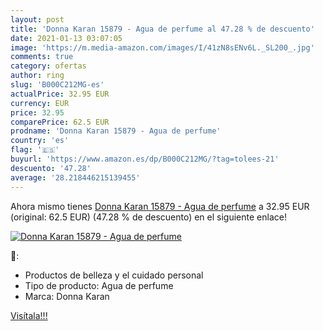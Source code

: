 ```yaml
---
layout: post
title: 'Donna Karan 15879 - Agua de perfume al 47.28 % de descuento'
date: 2021-01-13 03:07:05
image: 'https://m.media-amazon.com/images/I/41zN8sENv6L._SL200_.jpg'
comments: true
category: ofertas
author: ring
slug: 'B000C212MG-es'
actualPrice: 32.95 EUR
currency: EUR
price: 32.95
comparePrice: 62.5 EUR
prodname: 'Donna Karan 15879 - Agua de perfume'
country: 'es'
flag: '🇪🇸'
buyurl: 'https://www.amazon.es/dp/B000C212MG/?tag=tolees-21'
descuento: '47.28'
average: '28.218446215139455'
---
```


Ahora mismo tienes [Donna Karan 15879 - Agua de perfume](https://www.amazon.es/dp/B000C212MG/?tag=tolees-21) a 32.95 EUR (original: 62.5 EUR) (47.28 %  de descuento) en el siguiente enlace!

[![Donna Karan 15879 - Agua de perfume](https://m.media-amazon.com/images/I/41zN8sENv6L._SL200_.jpg)](https://www.amazon.es/dp/B000C212MG/?tag=tolees-21)

🔎:

- Productos de belleza y el cuidado personal
- Tipo de producto: Agua de perfume
- Marca: Donna Karan

[Visítala!!!](https://www.amazon.es/dp/B000C212MG/?tag=tolees-21)
